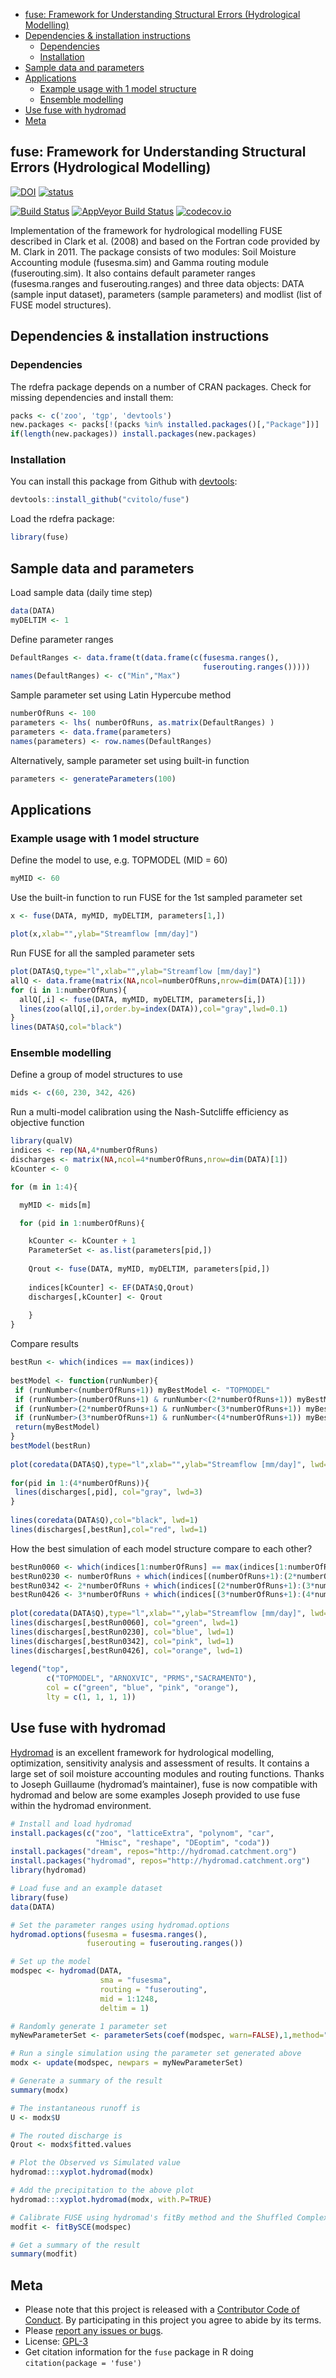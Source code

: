
-   [fuse: Framework for Understanding Structural Errors (Hydrological Modelling)](#fuse-framework-for-understanding-structural-errors-hydrological-modelling)
-   [Dependencies & installation instructions](#dependencies-installation-instructions)
    -   [Dependencies](#dependencies)
    -   [Installation](#installation)
-   [Sample data and parameters](#sample-data-and-parameters)
-   [Applications](#applications)
    -   [Example usage with 1 model structure](#example-usage-with-1-model-structure)
    -   [Ensemble modelling](#ensemble-modelling)
-   [Use fuse with hydromad](#use-fuse-with-hydromad)
-   [Meta](#meta)

<!-- Edit the README.Rmd only!!! The README.md is generated automatically from README.Rmd. -->
fuse: Framework for Understanding Structural Errors (Hydrological Modelling)
----------------------------------------------------------------------------

[![DOI](https://zenodo.org/badge/doi/10.5281/zenodo.14005.svg)](http://dx.doi.org/10.5281/zenodo.14005) [![status](http://joss.theoj.org/papers/392a55daada04a86f95eaa8da134a28d/status.svg)](http://joss.theoj.org/papers/392a55daada04a86f95eaa8da134a28d)

[![Build Status](https://travis-ci.org/cvitolo/fuse.svg)](https://travis-ci.org/cvitolo/fuse.svg?branch=master) [![AppVeyor Build Status](https://ci.appveyor.com/api/projects/status/github/cvitolo/fuse?branch=master&svg=true)](https://ci.appveyor.com/project/cvitolo/fuse) [![codecov.io](https://codecov.io/github/cvitolo/fuse/coverage.svg?branch=master)](https://codecov.io/github/cvitolo/fuse?branch=master)

Implementation of the framework for hydrological modelling FUSE described in Clark et al. (2008) and based on the Fortran code provided by M. Clark in 2011. The package consists of two modules: Soil Moisture Accounting module (fusesma.sim) and Gamma routing module (fuserouting.sim). It also contains default parameter ranges (fusesma.ranges and fuserouting.ranges) and three data objects: DATA (sample input dataset), parameters (sample parameters) and modlist (list of FUSE model structures).

Dependencies & installation instructions
----------------------------------------

### Dependencies

The rdefra package depends on a number of CRAN packages. Check for missing dependencies and install them:

``` r
packs <- c('zoo', 'tgp', 'devtools')
new.packages <- packs[!(packs %in% installed.packages()[,"Package"])]
if(length(new.packages)) install.packages(new.packages)
```

### Installation

You can install this package from Github with [devtools](https://github.com/hadley/devtools):

``` r
devtools::install_github("cvitolo/fuse")
```

Load the rdefra package:

``` r
library(fuse)
```

Sample data and parameters
--------------------------

Load sample data (daily time step)

``` r
data(DATA)
myDELTIM <- 1
```

Define parameter ranges

``` r
DefaultRanges <- data.frame(t(data.frame(c(fusesma.ranges(),
                                           fuserouting.ranges()))))
names(DefaultRanges) <- c("Min","Max")
```

Sample parameter set using Latin Hypercube method

``` r
numberOfRuns <- 100
parameters <- lhs( numberOfRuns, as.matrix(DefaultRanges) )
parameters <- data.frame(parameters)
names(parameters) <- row.names(DefaultRanges)
```

Alternatively, sample parameter set using built-in function

``` r
parameters <- generateParameters(100)
```

Applications
------------

### Example usage with 1 model structure

Define the model to use, e.g. TOPMODEL (MID = 60)

``` r
myMID <- 60
```

Use the built-in function to run FUSE for the 1st sampled parameter set

``` r
x <- fuse(DATA, myMID, myDELTIM, parameters[1,])

plot(x,xlab="",ylab="Streamflow [mm/day]")
```

Run FUSE for all the sampled parameter sets

``` r
plot(DATA$Q,type="l",xlab="",ylab="Streamflow [mm/day]")
allQ <- data.frame(matrix(NA,ncol=numberOfRuns,nrow=dim(DATA)[1]))
for (i in 1:numberOfRuns){
  allQ[,i] <- fuse(DATA, myMID, myDELTIM, parameters[i,])
  lines(zoo(allQ[,i],order.by=index(DATA)),col="gray",lwd=0.1)
}
lines(DATA$Q,col="black")
```

### Ensemble modelling

Define a group of model structures to use

``` r
mids <- c(60, 230, 342, 426)
```

Run a multi-model calibration using the Nash-Sutcliffe efficiency as objective function

``` r
library(qualV)
indices <- rep(NA,4*numberOfRuns)
discharges <- matrix(NA,ncol=4*numberOfRuns,nrow=dim(DATA)[1])
kCounter <- 0

for (m in 1:4){

  myMID <- mids[m]

  for (pid in 1:numberOfRuns){

    kCounter <- kCounter + 1
    ParameterSet <- as.list(parameters[pid,])
    
    Qrout <- fuse(DATA, myMID, myDELTIM, parameters[pid,])
 
    indices[kCounter] <- EF(DATA$Q,Qrout)  
    discharges[,kCounter] <- Qrout
    
    }
}
```

Compare results

``` r
bestRun <- which(indices == max(indices))
 
bestModel <- function(runNumber){
 if (runNumber<(numberOfRuns+1)) myBestModel <- "TOPMODEL"
 if (runNumber>(numberOfRuns+1) & runNumber<(2*numberOfRuns+1)) myBestModel <- "ARNOXVIC"
 if (runNumber>(2*numberOfRuns+1) & runNumber<(3*numberOfRuns+1)) myBestModel <- "PRMS"
 if (runNumber>(3*numberOfRuns+1) & runNumber<(4*numberOfRuns+1)) myBestModel <- "SACRAMENTO"
 return(myBestModel)
}
bestModel(bestRun)
 
plot(coredata(DATA$Q),type="l",xlab="",ylab="Streamflow [mm/day]", lwd=0.5)
 
for(pid in 1:(4*numberOfRuns)){
 lines(discharges[,pid], col="gray", lwd=3)
}
 
lines(coredata(DATA$Q),col="black", lwd=1)
lines(discharges[,bestRun],col="red", lwd=1)
```

How the best simulation of each model structure compare to each other?

``` r
bestRun0060 <- which(indices[1:numberOfRuns] == max(indices[1:numberOfRuns]))
bestRun0230 <- numberOfRuns + which(indices[(numberOfRuns+1):(2*numberOfRuns)] == max(indices[(numberOfRuns+1):(2*numberOfRuns)]))
bestRun0342 <- 2*numberOfRuns + which(indices[(2*numberOfRuns+1):(3*numberOfRuns)] == max(indices[(2*numberOfRuns+1):(3*numberOfRuns)]))
bestRun0426 <- 3*numberOfRuns + which(indices[(3*numberOfRuns+1):(4*numberOfRuns)] == max(indices[(3*numberOfRuns+1):(4*numberOfRuns)]))
 
plot(coredata(DATA$Q),type="l",xlab="",ylab="Streamflow [mm/day]", lwd=1)
lines(discharges[,bestRun0060], col="green", lwd=1)
lines(discharges[,bestRun0230], col="blue", lwd=1)
lines(discharges[,bestRun0342], col="pink", lwd=1)
lines(discharges[,bestRun0426], col="orange", lwd=1)
 
legend("top", 
        c("TOPMODEL", "ARNOXVIC", "PRMS","SACRAMENTO"), 
        col = c("green", "blue", "pink", "orange"),
        lty = c(1, 1, 1, 1))
```

Use fuse with hydromad
----------------------

[Hydromad](http://hydromad.catchment.org/) is an excellent framework for hydrological modelling, optimization, sensitivity analysis and assessment of results. It contains a large set of soil moisture accounting modules and routing functions. Thanks to Joseph Guillaume (hydromad’s maintainer), fuse is now compatible with hydromad and below are some examples Joseph provided to use fuse within the hydromad environment.

``` r
# Install and load hydromad
install.packages(c("zoo", "latticeExtra", "polynom", "car", 
                   "Hmisc", "reshape", "DEoptim", "coda"))
install.packages("dream", repos="http://hydromad.catchment.org")
install.packages("hydromad", repos="http://hydromad.catchment.org")
library(hydromad) 

# Load fuse and an example dataset
library(fuse)
data(DATA)

# Set the parameter ranges using hydromad.options
hydromad.options(fusesma = fusesma.ranges(),
                 fuserouting = fuserouting.ranges())

# Set up the model
modspec <- hydromad(DATA,
                    sma = "fusesma", 
                    routing = "fuserouting", 
                    mid = 1:1248, 
                    deltim = 1)

# Randomly generate 1 parameter set
myNewParameterSet <- parameterSets(coef(modspec, warn=FALSE),1,method="random")

# Run a single simulation using the parameter set generated above
modx <- update(modspec, newpars = myNewParameterSet)

# Generate a summary of the result
summary(modx)

# The instantaneous runoff is
U <- modx$U

# The routed discharge is
Qrout <- modx$fitted.values

# Plot the Observed vs Simulated value
hydromad:::xyplot.hydromad(modx)

# Add the precipitation to the above plot
hydromad:::xyplot.hydromad(modx, with.P=TRUE)

# Calibrate FUSE using hydromad's fitBy method and the Shuffled Complex Evolution algorithm
modfit <- fitBySCE(modspec)

# Get a summary of the result
summary(modfit)
```

Meta
----

-   Please note that this project is released with a [Contributor Code of Conduct](CONDUCT.md). By participating in this project you agree to abide by its terms.
-   Please [report any issues or bugs](https://github.com/cvitolo/fuse/issues).
-   License: [GPL-3](https://opensource.org/licenses/GPL-3.0)
-   Get citation information for the `fuse` package in R doing `citation(package = 'fuse')`
